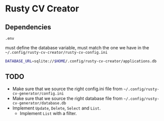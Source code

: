 # Rusty CV Creator

## Dependencies

`.env`

must define the database variable, must match the one we have in the ` ~/.config/rusty-cv-creator/rusty-cv-config.ini`

```sh
DATABASE_URL=sqlite://$HOME/.config/rusty-cv-creator/applications.db
```


## TODO

- Make sure that we source the right config.ini file from `~/.config/rusty-cv-generator/config.ini`
- Make sure that we source the right database file from `~/.config/rusty-cv-generator/database.db`
- Implement `Update`, `Delete`, `Select` and `List`.
  - Implement `List` with a filter.
